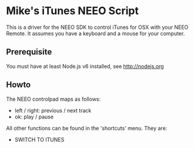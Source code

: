 # Mike's iTunes NEEO Script
This is a driver for the NEEO SDK to control iTunes for OSX with your NEEO Remote. It assumes you have a keyboard and a mouse for your computer. 

## Prerequisite
 You must have at least Node.js v6 installed, see http://nodejs.org
 
## Howto
The NEEO controlpad maps as follows:
* left / right: previous / next track
* ok: play / pause

All other functions can be found in the 'shortcuts' menu. They are:
* SWITCH TO ITUNES
